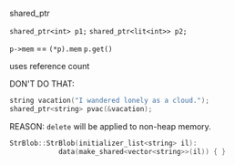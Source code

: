 shared_ptr

`shared_ptr<int> p1;`
`shared_ptr<lit<int>> p2;`

`p->mem` == `(*p).mem`
`p.get()`

uses reference count

DON'T DO THAT:
```c++
string vacation("I wandered lonely as a cloud.");
shared_ptr<string> pvac(&vacation);
```
REASON: `delete` will be applied to non-heap memory.

```c++
StrBlob::StrBlob(initializer_list<string> il):  
			data(make_shared<vector<string>>(il)) { }
```

